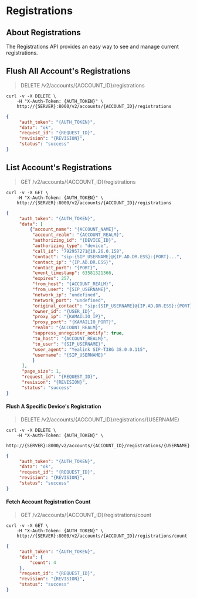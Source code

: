 # Registrations

## About Registrations

The Registrations API provides an easy way to see and manage current registrations.

## Flush All Account's Registrations

> DELETE /v2/accounts/{ACCOUNT_ID}/registrations

```shell
curl -v -X DELETE \
    -H "X-Auth-Token: {AUTH_TOKEN}" \
    http://{SERVER}:8000/v2/accounts/{ACCOUNT_ID}/registrations
```

```json
{
     "auth_token": "{AUTH_TOKEN}",
     "data": "ok",
     "request_id": "{REQUEST_ID}",
     "revision": "{REVISION}",
     "status": "success"
}
```

## List Account's Registrations

> GET /v2/accounts/{ACCOUNT_ID}/registrations

```shell
curl -v -X GET \
    -H "X-Auth-Token: {AUTH_TOKEN}" \
    http://{SERVER}:8000/v2/accounts/{ACCOUNT_ID}/registrations
```

```json
{
     "auth_token": "{AUTH_TOKEN}",
     "data": [
         {"account_name": "{ACCOUNT_NAME}",
          "account_realm": "{ACCOUNT_REALM}",
          "authorizing_id": "{DEVICE_ID}",
          "authorizing_type": "device",
          "call_id": "792957271@10.26.0.158",
          "contact": "sip:{SIP_USERNAME}@{IP.AD.DR.ESS}:{PORT}...",
          "contact_ip": "{IP.AD.DR.ESS}",
          "contact_port": "{PORT}",
          "event_timestamp": 63581321366,
          "expires": 257,
          "from_host": "{ACCOUNT_REALM}",
          "from_user": "{SIP_USERNAME}",
          "network_ip": "undefined",
          "network_port": "undefined",
          "original_contact": "sip:{SIP_USERNAME}@{IP.AD.DR.ESS}:{PORT}...",
          "owner_id": "{USER_ID}",
          "proxy_ip": "{KAMAILIO_IP}",
          "proxy_port": "{KAMAILIO_PORT}",
          "realm": "{ACCOUNT_REALM}",
          "suppress_unregister_notify": true,
          "to_host": "{ACCOUNT_REALM}",
          "to_user": "{SIP_USERNAME}",
          "user_agent": "Yealink SIP-T38G 38.0.0.115",
          "username": "{SIP_USERNAME}"
          }
      ],
      "page_size": 1,
      "request_id": "{REQUEST_ID}",
      "revision": "{REVISION}",
      "status": "success"
}
```

#### Flush A Specific Device's Registration

> DELETE /v2/accounts/{ACCOUNT_ID}/registrations/{USERNAME}

```shell
curl -v -X DELETE \
    -H "X-Auth-Token: {AUTH_TOKEN}" \
    http://{SERVER}:8000/v2/accounts/{ACCOUNT_ID}/registrations/{USERNAME}
```

```json
{
     "auth_token": "{AUTH_TOKEN}",
     "data": "ok",
     "request_id": "{REQUEST_ID}",
     "revision": "{REVISION}",
     "status": "success"
}
```

#### Fetch Account Registration Count

> GET /v2/accounts/{ACCOUNT_ID}/registrations/count

```shell
curl -v -X GET \
    -H "X-Auth-Token: {AUTH_TOKEN}" \
    http://{SERVER}:8000/v2/accounts/{ACCOUNT_ID}/registrations/count
```

```json
{
     "auth_token": "{AUTH_TOKEN}",
     "data": {
         "count": 4
     },
     "request_id": "{REQUEST_ID}",
     "revision": "{REVISION}",
     "status": "success"
}
```
